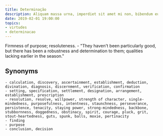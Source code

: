 ```yaml
---
title: Determinação
description: Aliquam massa urna, imperdiet sit amet mi non, bibendum euismod est.
date: 2019-02-01 19:00:00
topics: 
- virtudes
- determinacao
---
```


Firmness of purpose; resoluteness.
	- "They haven't been particularly good, but there has been a robustness and determination to them; qualities lacking earlier in the season."

## Synonyms
	- calculation, discovery, ascertainment, establishment, deduction, divination, diagnosis, discernment, verification, confirmation
	- setting, specification, settlement, designation, arrangement, establishment, prescription
	- resolution, resolve, willpower, strength of character, single-mindedness, purposefulness, intentness, staunchness, perseverance, persistence, tenacity, staying power, strong-mindedness, backbone, stubbornness, doggedness, obstinacy, spirit, courage, pluck, grit, stout-heartedness, guts, spunk, balls, moxie, pertinacity
	- finding
	- purpose
	- conclusion, decision


